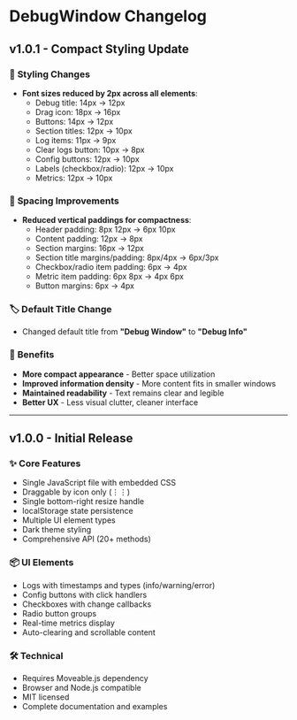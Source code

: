 # DebugWindow Changelog

## v1.0.1 - Compact Styling Update

### 🎨 **Styling Changes**
- **Font sizes reduced by 2px across all elements**:
  - Debug title: 14px → 12px
  - Drag icon: 18px → 16px
  - Buttons: 14px → 12px
  - Section titles: 12px → 10px
  - Log items: 11px → 9px
  - Clear logs button: 10px → 8px
  - Config buttons: 12px → 10px
  - Labels (checkbox/radio): 12px → 10px
  - Metrics: 12px → 10px

### 📏 **Spacing Improvements**
- **Reduced vertical paddings for compactness**:
  - Header padding: 8px 12px → 6px 10px
  - Content padding: 12px → 8px
  - Section margins: 16px → 12px
  - Section title margins/padding: 8px/4px → 6px/3px
  - Checkbox/radio item padding: 6px → 4px
  - Metric item padding: 6px 8px → 4px 6px
  - Button margins: 6px → 4px

### 🏷️ **Default Title Change**
- Changed default title from **"Debug Window"** to **"Debug Info"**

### 🚀 **Benefits**
- **More compact appearance** - Better space utilization
- **Improved information density** - More content fits in smaller windows
- **Maintained readability** - Text remains clear and legible
- **Better UX** - Less visual clutter, cleaner interface

---

## v1.0.0 - Initial Release

### ✨ **Core Features**
- Single JavaScript file with embedded CSS
- Draggable by icon only (⋮⋮)
- Single bottom-right resize handle
- localStorage state persistence
- Multiple UI element types
- Dark theme styling
- Comprehensive API (20+ methods)

### 📦 **UI Elements**
- Logs with timestamps and types (info/warning/error)
- Config buttons with click handlers
- Checkboxes with change callbacks
- Radio button groups
- Real-time metrics display
- Auto-clearing and scrollable content

### 🛠️ **Technical**
- Requires Moveable.js dependency
- Browser and Node.js compatible
- MIT licensed
- Complete documentation and examples 